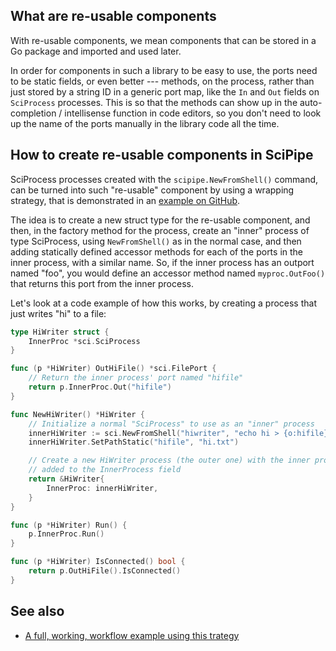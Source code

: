 ## What are re-usable components

With re-usable components, we mean components that can be stored in a Go
package and imported and used later.

In order for components in such a library to be easy to use, the ports need to
be static fields, or even better --- methods, on the process, rather than just
stored by a string ID in a generic port map, like the `In` and `Out` fields on
`SciProcess` processes.  This is so that the methods can show up in the
auto-completion / intellisense function in code editors, so you don't need to
look up the name of the ports manually in the library code all the time.

## How to create re-usable components in SciPipe

SciProcess processes created with the `scipipe.NewFromShell()` command, can be
turned into such "re-usable" component by using a wrapping strategy, that is
demonstrated in an [example on GitHub](https://github.com/scipipe/scipipe/blob/master/examples/wrapper_procs/wrap.go).

The idea is to create a new struct type for the re-usable component, and then,
in the factory method for the process, create an "inner" process of type
SciProcess, using `NewFromShell()` as in the normal case, and then adding statically defined
accessor methods for each of the ports in the inner process, with a similar name.
So, if the inner process has an outport named "foo", you would define an accessor method named `myproc.OutFoo()`
that returns this port from the inner process.

Let's look at a code example of how this works, by creating a process that just
writes "hi" to a file:

```go
type HiWriter struct {
	InnerProc *sci.SciProcess
}

func (p *HiWriter) OutHiFile() *sci.FilePort {
    // Return the inner process' port named "hifile"
    return p.InnerProc.Out("hifile")
}

func NewHiWriter() *HiWriter {
    // Initialize a normal "SciProcess" to use as an "inner" process
	innerHiWriter := sci.NewFromShell("hiwriter", "echo hi > {o:hifile}")
	innerHiWriter.SetPathStatic("hifile", "hi.txt")

    // Create a new HiWriter process (the outer one) with the inner process
    // added to the InnerProcess field
	return &HiWriter{
		InnerProc: innerHiWriter,
	}
}

func (p *HiWriter) Run() {
	p.InnerProc.Run()
}

func (p *HiWriter) IsConnected() bool {
	return p.OutHiFile().IsConnected()
}
```

## See also

- [A full, working, workflow example using this trategy](https://github.com/scipipe/scipipe/blob/master/examples/wrapper_procs/wrap.go)
